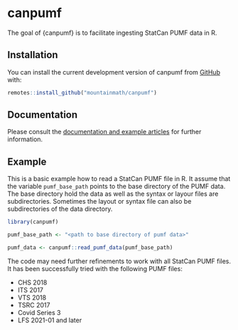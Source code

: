 # canpumf

<!-- badges: start -->
<!-- badges: end -->

The goal of {canpumf} is to facilitate ingesting StatCan PUMF data in R.

## Installation

You can install the current development version of canpumf from [GitHub](https://github.com/mountainMath/canpumf) with:

``` r
remotes::install_github("mountainmath/canpumf")
```

## Documentation
Please consult the [documentation and example articles](https://mountainmath.github.io/canpumf/) for further information.


## Example

This is a basic example how to read a StatCan PUMF file in R. It assume that the variable `pumf_base_path` points to the base directory of the PUMF data. The base directory hold the data as well as the syntax or layour files are subdirectories. Sometimes the layout or syntax file can also be subdirectories of the data directory.

``` r
library(canpumf)

pumf_base_path <- "<path to base directory of pumf data>"

pumf_data <- canpumf::read_pumf_data(pumf_base_path)
```

The code may need further refinements to work with all StatCan PUMF files. It has been successfully tried with the following PUMF files:

* CHS 2018
* ITS 2017
* VTS 2018
* TSRC 2017
* Covid Series 3
* LFS 2021-01 and later


